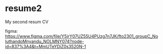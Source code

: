 # resume2
My second resum CV

figma:
https://www.figma.com/file/Y5irY07UZ55U4PUzg7n7JK/fto2301_groupC_NoluthandoMnyandu_NOLMNY074?node-id=837%3A4&t=MmUTeYDiZ0s3520N-1
